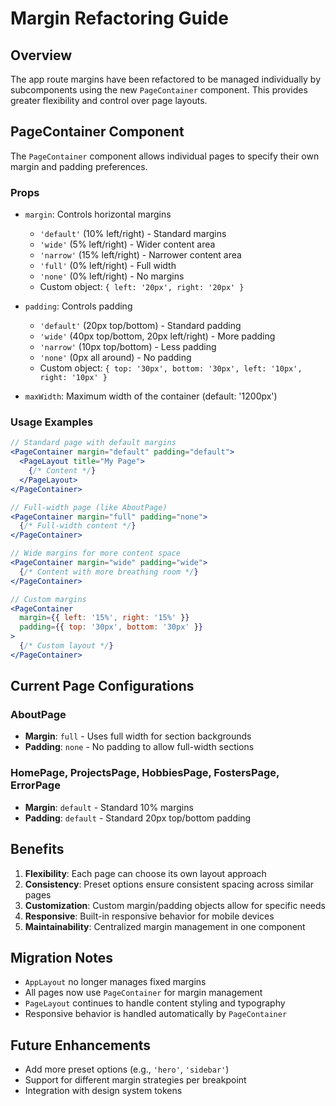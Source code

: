 # Margin Refactoring Guide

## Overview

The app route margins have been refactored to be managed individually by subcomponents using the new `PageContainer` component. This provides greater flexibility and control over page layouts.

## PageContainer Component

The `PageContainer` component allows individual pages to specify their own margin and padding preferences.

### Props

- `margin`: Controls horizontal margins
  - `'default'` (10% left/right) - Standard margins
  - `'wide'` (5% left/right) - Wider content area
  - `'narrow'` (15% left/right) - Narrower content area
  - `'full'` (0% left/right) - Full width
  - `'none'` (0% left/right) - No margins
  - Custom object: `{ left: '20px', right: '20px' }`

- `padding`: Controls padding
  - `'default'` (20px top/bottom) - Standard padding
  - `'wide'` (40px top/bottom, 20px left/right) - More padding
  - `'narrow'` (10px top/bottom) - Less padding
  - `'none'` (0px all around) - No padding
  - Custom object: `{ top: '30px', bottom: '30px', left: '10px', right: '10px' }`

- `maxWidth`: Maximum width of the container (default: '1200px')

### Usage Examples

```jsx
// Standard page with default margins
<PageContainer margin="default" padding="default">
  <PageLayout title="My Page">
    {/* Content */}
  </PageLayout>
</PageContainer>

// Full-width page (like AboutPage)
<PageContainer margin="full" padding="none">
  {/* Full-width content */}
</PageContainer>

// Wide margins for more content space
<PageContainer margin="wide" padding="wide">
  {/* Content with more breathing room */}
</PageContainer>

// Custom margins
<PageContainer 
  margin={{ left: '15%', right: '15%' }}
  padding={{ top: '30px', bottom: '30px' }}
>
  {/* Custom layout */}
</PageContainer>
```

## Current Page Configurations

### AboutPage
- **Margin**: `full` - Uses full width for section backgrounds
- **Padding**: `none` - No padding to allow full-width sections

### HomePage, ProjectsPage, HobbiesPage, FostersPage, ErrorPage
- **Margin**: `default` - Standard 10% margins
- **Padding**: `default` - Standard 20px top/bottom padding

## Benefits

1. **Flexibility**: Each page can choose its own layout approach
2. **Consistency**: Preset options ensure consistent spacing across similar pages
3. **Customization**: Custom margin/padding objects allow for specific needs
4. **Responsive**: Built-in responsive behavior for mobile devices
5. **Maintainability**: Centralized margin management in one component

## Migration Notes

- `AppLayout` no longer manages fixed margins
- All pages now use `PageContainer` for margin management
- `PageLayout` continues to handle content styling and typography
- Responsive behavior is handled automatically by `PageContainer`

## Future Enhancements

- Add more preset options (e.g., `'hero'`, `'sidebar'`)
- Support for different margin strategies per breakpoint
- Integration with design system tokens 